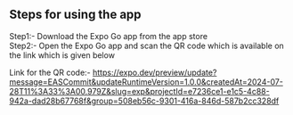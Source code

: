 ## Steps for using the app

Step1:- Download the Expo Go app from the app store<br>
Step2:- Open the Expo Go app and scan the QR code which is available on the link which is given below

Link for the QR code:- 
https://expo.dev/preview/update?message=EASCommit&updateRuntimeVersion=1.0.0&createdAt=2024-07-28T11%3A33%3A00.979Z&slug=exp&projectId=e7236ce1-e1c5-4c88-942a-dad28b67768f&group=508eb56c-9301-416a-846d-587b2cc328df 
